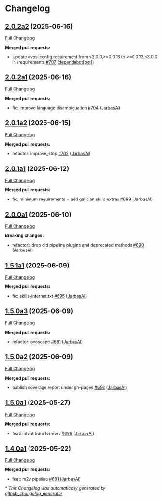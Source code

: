 # Changelog

## [2.0.2a2](https://github.com/OpenVoiceOS/ovos-core/tree/2.0.2a2) (2025-06-16)

[Full Changelog](https://github.com/OpenVoiceOS/ovos-core/compare/2.0.2a1...2.0.2a2)

**Merged pull requests:**

- Update ovos-config requirement from \<2.0.0,\>=0.0.13 to \>=0.0.13,\<3.0.0 in /requirements [\#707](https://github.com/OpenVoiceOS/ovos-core/pull/707) ([dependabot[bot]](https://github.com/apps/dependabot))

## [2.0.2a1](https://github.com/OpenVoiceOS/ovos-core/tree/2.0.2a1) (2025-06-16)

[Full Changelog](https://github.com/OpenVoiceOS/ovos-core/compare/2.0.1a2...2.0.2a1)

**Merged pull requests:**

- fix: improve language disambiguation [\#704](https://github.com/OpenVoiceOS/ovos-core/pull/704) ([JarbasAl](https://github.com/JarbasAl))

## [2.0.1a2](https://github.com/OpenVoiceOS/ovos-core/tree/2.0.1a2) (2025-06-15)

[Full Changelog](https://github.com/OpenVoiceOS/ovos-core/compare/2.0.1a1...2.0.1a2)

**Merged pull requests:**

- refactor: improve\_stop [\#702](https://github.com/OpenVoiceOS/ovos-core/pull/702) ([JarbasAl](https://github.com/JarbasAl))

## [2.0.1a1](https://github.com/OpenVoiceOS/ovos-core/tree/2.0.1a1) (2025-06-12)

[Full Changelog](https://github.com/OpenVoiceOS/ovos-core/compare/2.0.0a1...2.0.1a1)

**Merged pull requests:**

- fix: minimum requirements + add galician skills extras [\#699](https://github.com/OpenVoiceOS/ovos-core/pull/699) ([JarbasAl](https://github.com/JarbasAl))

## [2.0.0a1](https://github.com/OpenVoiceOS/ovos-core/tree/2.0.0a1) (2025-06-10)

[Full Changelog](https://github.com/OpenVoiceOS/ovos-core/compare/1.5.1a1...2.0.0a1)

**Breaking changes:**

- refactor!: drop old pipeline plugins and deprecated methods [\#690](https://github.com/OpenVoiceOS/ovos-core/pull/690) ([JarbasAl](https://github.com/JarbasAl))

## [1.5.1a1](https://github.com/OpenVoiceOS/ovos-core/tree/1.5.1a1) (2025-06-09)

[Full Changelog](https://github.com/OpenVoiceOS/ovos-core/compare/1.5.0a3...1.5.1a1)

**Merged pull requests:**

- fix: skills-internet.txt [\#695](https://github.com/OpenVoiceOS/ovos-core/pull/695) ([JarbasAl](https://github.com/JarbasAl))

## [1.5.0a3](https://github.com/OpenVoiceOS/ovos-core/tree/1.5.0a3) (2025-06-09)

[Full Changelog](https://github.com/OpenVoiceOS/ovos-core/compare/1.5.0a2...1.5.0a3)

**Merged pull requests:**

- refactor: ovoscope [\#691](https://github.com/OpenVoiceOS/ovos-core/pull/691) ([JarbasAl](https://github.com/JarbasAl))

## [1.5.0a2](https://github.com/OpenVoiceOS/ovos-core/tree/1.5.0a2) (2025-06-09)

[Full Changelog](https://github.com/OpenVoiceOS/ovos-core/compare/1.5.0a1...1.5.0a2)

**Merged pull requests:**

- publish coverage report under gh-pages [\#692](https://github.com/OpenVoiceOS/ovos-core/pull/692) ([JarbasAl](https://github.com/JarbasAl))

## [1.5.0a1](https://github.com/OpenVoiceOS/ovos-core/tree/1.5.0a1) (2025-05-27)

[Full Changelog](https://github.com/OpenVoiceOS/ovos-core/compare/1.4.0a1...1.5.0a1)

**Merged pull requests:**

- feat: intent transformers [\#686](https://github.com/OpenVoiceOS/ovos-core/pull/686) ([JarbasAl](https://github.com/JarbasAl))

## [1.4.0a1](https://github.com/OpenVoiceOS/ovos-core/tree/1.4.0a1) (2025-05-22)

[Full Changelog](https://github.com/OpenVoiceOS/ovos-core/compare/1.3.1...1.4.0a1)

**Merged pull requests:**

- feat: m2v pipeline [\#681](https://github.com/OpenVoiceOS/ovos-core/pull/681) ([JarbasAl](https://github.com/JarbasAl))



\* *This Changelog was automatically generated by [github_changelog_generator](https://github.com/github-changelog-generator/github-changelog-generator)*
